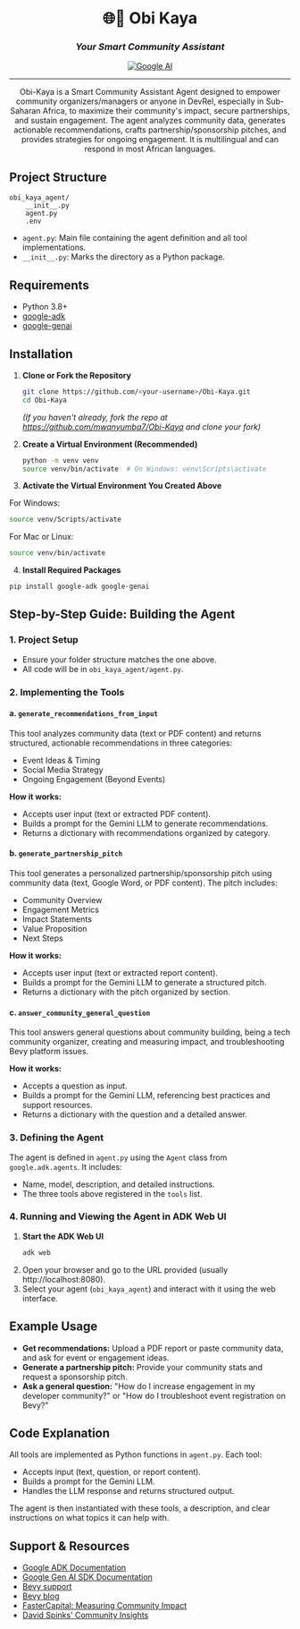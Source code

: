 <div align="center">

# 🌐👥 Obi Kaya

### *Your Smart Community Assistant*

[![Google AI](https://img.shields.io/badge/Google%20AI-4285F4?style=for-the-badge&logo=google&logoColor=white)](https://ai.google/)

---

Obi-Kaya is a Smart Community Assistant Agent designed to empower community organizers/managers or anyone in DevRel, especially in Sub-Saharan Africa, to maximize their community's impact, secure partnerships, and sustain engagement. The agent analyzes community data, generates actionable recommendations, crafts partnership/sponsorship pitches, and provides strategies for ongoing engagement. It is multilingual and can respond in most African languages.

</div>

## Project Structure

```
obi_kaya_agent/
    __init__.py
    agent.py
    .env
```

- `agent.py`: Main file containing the agent definition and all tool implementations.
- `__init__.py`: Marks the directory as a Python package.

## Requirements
- Python 3.8+
- [google-adk](https://pypi.org/project/google-adk/)
- [google-genai](https://googleapis.github.io/python-genai/)

## Installation

1. **Clone or Fork the Repository**
   ```sh
   git clone https://github.com/<your-username>/Obi-Kaya.git
   cd Obi-Kaya
   ```
   *(If you haven't already, fork the repo at https://github.com/mwanyumba7/Obi-Kaya and clone your fork)*

2. **Create a Virtual Environment (Recommended)**
   ```sh
   python -m venv venv
   source venv/bin/activate  # On Windows: venv\Scripts\activate
   ```
3. **Activate the Virtual Environment You Created Above**

For Windows: 
   ```sh
   source venv/Scripts/activate
   ```

For Mac or Linux: 
   ```sh
   source venv/bin/activate
   ```

4. **Install Required Packages**

```sh
pip install google-adk google-genai
```

## Step-by-Step Guide: Building the Agent

### 1. Project Setup
- Ensure your folder structure matches the one above.
- All code will be in `obi_kaya_agent/agent.py`.

### 2. Implementing the Tools

#### a. `generate_recommendations_from_input`
This tool analyzes community data (text or PDF content) and returns structured, actionable recommendations in three categories:
- Event Ideas & Timing
- Social Media Strategy
- Ongoing Engagement (Beyond Events)

**How it works:**
- Accepts user input (text or extracted PDF content).
- Builds a prompt for the Gemini LLM to generate recommendations.
- Returns a dictionary with recommendations organized by category.

#### b. `generate_partnership_pitch`
This tool generates a personalized partnership/sponsorship pitch using community data (text, Google Word, or PDF content). The pitch includes:
- Community Overview
- Engagement Metrics
- Impact Statements
- Value Proposition
- Next Steps

**How it works:**
- Accepts user input (text or extracted report content).
- Builds a prompt for the Gemini LLM to generate a structured pitch.
- Returns a dictionary with the pitch organized by section.

#### c. `answer_community_general_question`
This tool answers general questions about community building, being a tech community organizer, creating and measuring impact, and troubleshooting Bevy platform issues.

**How it works:**
- Accepts a question as input.
- Builds a prompt for the Gemini LLM, referencing best practices and support resources.
- Returns a dictionary with the question and a detailed answer.

### 3. Defining the Agent
The agent is defined in `agent.py` using the `Agent` class from `google.adk.agents`. It includes:
- Name, model, description, and detailed instructions.
- The three tools above registered in the `tools` list.

### 4. Running and Viewing the Agent in ADK Web UI

1. **Start the ADK Web UI**
   ```sh
   adk web
   ```
2. Open your browser and go to the URL provided (usually http://localhost:8080).
3. Select your agent (`obi_kaya_agent`) and interact with it using the web interface.

## Example Usage

- **Get recommendations:** Upload a PDF report or paste community data, and ask for event or engagement ideas.
- **Generate a partnership pitch:** Provide your community stats and request a sponsorship pitch.
- **Ask a general question:** "How do I increase engagement in my developer community?" or "How do I troubleshoot event registration on Bevy?"

## Code Explanation

All tools are implemented as Python functions in `agent.py`. Each tool:
- Accepts input (text, question, or report content).
- Builds a prompt for the Gemini LLM.
- Handles the LLM response and returns structured output.

The agent is then instantiated with these tools, a description, and clear instructions on what topics it can help with.

## Support & Resources
- [Google ADK Documentation](https://google.github.io/adk-docs/)
- [Google Gen AI SDK Documentation](https://googleapis.github.io/python-genai/)
- [Bevy support](https://help.bevy.com/hc/en-us/categories/22880458639767-Community-Enterprise-Pro)
- [Bevy blog](https://bevy.com/b/blog)
- [FasterCapital: Measuring Community Impact](https://fastercapital.com/topics/measuring-and-analyzing-community-growth-and-impact.html)
- [David Spinks' Community Insights](https://davidspinks.substack.com/)
